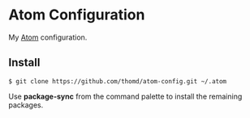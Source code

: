 Atom Configuration
=====================

My [Atom](https://atom.io/) configuration.

## Install

`$ git clone https://github.com/thomd/atom-config.git ~/.atom`

Use **package-sync** from the command palette to install the remaining packages.
